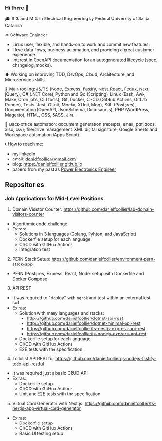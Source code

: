 ### Hi there 👋

🎓 B.S. and M.S. in Electrical Engineering by Federal University of Santa Catarina

⚙️ Software Engineer
- Linux user, flexible, and hands-on to work and commit new features.
- I love data flows, business automation, and providing a great customer experience.
- Interest in OpenAPI documentation for an autogenerated lifecycle (spec, changelog, mocks).

⬆️ Working on improving TDD, DevOps, Cloud, Architecture, and Microservices skills.

🧰 Main tooling: JS/TS (Node, Express, Fastify, Nest, React, Redux, Next, jQuery), C# (.NET Core), Python and Go (Scripting), Linux (Bash, Awk, Make, Cron jobs, CLI tools), Git, Docker, CI-CD (GitHub Actions, GitLab Runner), Tests (Jest, QUnit, Mocha, XUnit, Moq), SQL (Postgres), Documentation (OpenAPI, JsonSchema, Docusaurus), PHP (WordPress, Magento), HTML, CSS, SASS, Jira.

📂 Back-office automation: document generation (receipts, email, pdf, docs, xlsx, csv); file/drive management; XML digital signature; Google Sheets and Workspace automation (Apps Script).

📞 How to reach me: 
- [my linkedin](https://www.linkedin.com/in/danielfcollier)
- email: danielfcollier@gmail.com 
- blog: https://danielfcollier.github.io
- papers from my past as [Power Electronics Engineer](https://www.researchgate.net/profile/Daniel-A-F-Collier)

## Repositories

### Job Applications for Mid-Level Positions

1. Domain Visistor Counter: https://github.com/danielfcollier/lab-domain-visitors-counter
- Algorithmic code challenge
- Extras:
    - Solutions in 3 languages (Golang, Pyhton, and JavaScript)
    - Dockerfile setup for each language
    - CI/CD with GitHub Actions
    - Integration test

2. PERN Stack Setup: https://github.com/danielfcollier/environment-pern-stack-app
- PERN (Postgres, Express, React, Node) setup with Dockerfile and Docker Compose

3. API REST
- It was required to "deploy" with `ngrok` and test within an external test suit
- Extras:
    - Solution with many languages and stacks:
        - https://github.com/danielfcollier/dotnet-api-rest
        - https://github.com/danielfcollier/dotnet-minimal-api-rest
        - https://github.com/danielfcollier/ts-nestjs-express-api-rest
        - https://github.com/danielfcollier/js-nodejs-express-api-rest
    - Dockerfile setup for each language
    - CI/CD with GitHub Actions
    - E2E tests with the specification

4. Todolist API RESTful: https://github.com/danielfcollier/js-nodejs-fastify-todo-api-restful
- It was required just a basic CRUD API
- Extras:
    - Dockerfile setup
    - CI/CD with GitHub Actions
    - Unit and E2E tests with the specification

5. Virtual Card Generator with Next.js: https://github.com/danielfcollier/ts-nextjs-app-virtual-card-generator
- Extras:
    - Dockerfile setup
    - CI/CD with GitHub Actions
    - Basic UI testing setup
